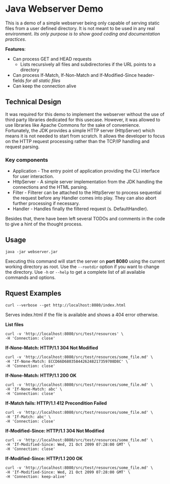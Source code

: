 # Java Webserver Demo

This is a demo of a simple webserver being only capable of serving static files from a user defined directory.
It is not meant to be used in any real environment. *Its only purpose is to show good coding and documentation practices*.

**Features**:
* Can process GET and HEAD requests
    * Lists recursively all files and subdirectories if the URL points to a directory
* Can process If-Match, If-Non-Match and If-Modified-Since header-fields *for all static files*
* Can keep the connection alive

## Technical Design
It was required for this demo to implement the webserver without the use of third party libraries 
dedicated for this usecase. However, it was allowed to use libraries like Apache Commons for the sake of convenience.
Fortunately, the JDK provides a simple HTTP server (HttpServer) which means it is not needed to start from scratch.
It allows the developer to focus on the HTTP request processing rather than the TCP/IP handling and request parsing.

### Key components
* Application - The entry point of application providing the CLI interface for user interaction.
* HttpServer - A simple server implementation from the JDK handling the connections and the HTML parsing.
* Filter - Filterer can be attached to the HttpServer to process sequential the request before any Handler comes into play.
They can also abort further processing if necessary.
* Handler - Handles finally the filtered request (s. DefaultHandler).

Besides that, there have been left several TODOs and comments in the code to give a hint of the thought process. 

## Usage

`java -jar webserver.jar`

Executing this command will start the server on **port 8080** using the current working directory as root.
Use the `--rootdir` option if you want to change the directory.
Use `-h` or `--help` to get a complete list of all available commands and options.

## Rquest Examples

`curl --verbose --get http://localhost:8080/index.html`

Serves index.html if the file is available and shows a 404 error otherwise.

**List files**

```
curl -v 'http://localhost:8080/src/test/resources' \
-H 'Connection: close'
```

**If-None-Match: HTTP/1.1 304 Not Modified**

```
curl -v 'http://localhost:8080/src/test/resources/some_file.md' \
-H 'If-None-Match: ECCD66D6803584426248217359708D8C' \
-H 'Connection: close'
```

**If-None-Match: HTTP/1.1 200 OK**

```
curl -v 'http://localhost:8080/src/test/resources/some_file.md' \
-H 'If-None-Match: abc' \
-H 'Connection: close'
```

**If-Match fails: HTTP/1.1 412 Precondition Failed**

```
curl -v 'http://localhost:8080/src/test/resources/some_file.md' \
-H 'If-Match: abc' \
-H 'Connection: close'
```

**If-Modified-Since: HTTP/1.1 304 Not Modified**

```
curl -v 'http://localhost:8080/src/test/resources/some_file.md' \
-H 'If-Modified-Since: Wed, 21 Oct 2099 07:28:00 GMT' \
-H 'Connection: close'
```


**If-Modified-Since: HTTP/1.1 200 OK**

```
curl -v 'http://localhost:8080/src/test/resources/some_file.md' \
-H 'If-Modified-Since: Wed, 21 Oct 2099 07:28:00 GMT' \
-H 'Connection: keep-alive'
```